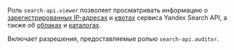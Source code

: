 Роль `search-api.viewer` позволяет просматривать информацию о [зарегистрированных IP-адресах](../../search-api/operations/workaround.md#registration) и [квотах](../../search-api/concepts/limits.md#search-api-quotas) сервиса Yandex Search API, а также об [облаках](../../resource-manager/concepts/resources-hierarchy.md#cloud) и [каталогах](../../resource-manager/concepts/resources-hierarchy.md#folder).

Включает разрешения, предоставляемые ролью `search-api.auditor`.
